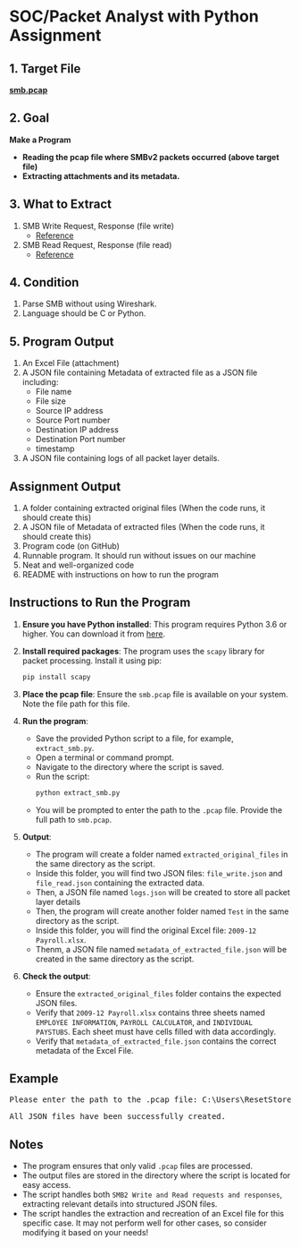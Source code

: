 # SOC/Packet Analyst with Python Assignment

## 1. Target File
**[smb.pcap](https://github.com/noahverner1995/SOC-Packet-Analyst-with-Python-Assignment/blob/main/smb.pcap)**

## 2. Goal

**Make a Program**

- **Reading the pcap file where SMBv2 packets occurred (above target file)**
- **Extracting attachments and its metadata.**

## 3. What to Extract

1. SMB Write Request, Response (file write)
   - [Reference](https://learn.microsoft.com/en-us/openspecs/windows_protocols/ms-smb2/e7046961-3318-4350-be2a-a8d69bb59ce8)
2. SMB Read Request, Response (file read)
   - [Reference](https://learn.microsoft.com/en-us/openspecs/windows_protocols/ms-smb2/320f04f3-1b28-45cd-aaa1-9e5aed810dca)

## 4. Condition

1. Parse SMB without using Wireshark.
2. Language should be C or Python.

## 5. Program Output

1. An Excel File (attachment)
2. A JSON file containing Metadata of extracted file as a JSON file including:
    - File name
    - File size
    - Source IP address
    - Source Port number
    - Destination IP address
    - Destination Port number
    - timestamp
3. A JSON file containing logs of all packet layer details.


## Assignment Output

1. A folder containing extracted original files (When the code runs, it should create this)
2. A JSON file of Metadata of extracted files (When the code runs, it should create this)
3. Program code (on GitHub)
4. Runnable program. It should run without issues on our machine
5. Neat and well-organized code
6. README with instructions on how to run the program

## Instructions to Run the Program

1. **Ensure you have Python installed**: This program requires Python 3.6 or higher. You can download it from [here](https://www.python.org/downloads/).

2. **Install required packages**: The program uses the `scapy` library for packet processing. Install it using pip:
    ```bash
    pip install scapy
    ```

3. **Place the pcap file**: Ensure the `smb.pcap` file is available on your system. Note the file path for this file.

4. **Run the program**:
    - Save the provided Python script to a file, for example, `extract_smb.py`.
    - Open a terminal or command prompt.
    - Navigate to the directory where the script is saved.
    - Run the script:
      ```bash
      python extract_smb.py
      ```
    - You will be prompted to enter the path to the `.pcap` file. Provide the full path to `smb.pcap`.

5. **Output**:
    - The program will create a folder named `extracted_original_files` in the same directory as the script.
    - Inside this folder, you will find two JSON files: `file_write.json` and `file_read.json` containing the extracted data.
    - Then, a JSON file named `logs.json` will be created to store all packet layer details
    - Then, the program will create another folder named `Test` in the same directory as the script.
    - Inside this folder, you will find the original Excel file: `2009-12 Payroll.xlsx`.
    - Thenm, a JSON file named `metadata_of_extracted_file.json` will be created in the same directory as the script.

6. **Check the output**:
    - Ensure the `extracted_original_files` folder contains the expected JSON files.
    - Verify that `2009-12 Payroll.xlsx` contains three sheets named `EMPLOYEE INFORMATION`, `PAYROLL CALCULATOR`, and `INDIVIDUAL PAYSTUBS`. Each sheet must have cells filled with data accordingly.
    - Verify that `metadata_of_extracted_file.json` contains the correct metadata of the Excel File.

## Example

<pre>Please enter the path to the .pcap file: C:\Users\ResetStoreX\Downloads\hyper hire technical test\smb.pcap</pre>
<pre>All JSON files have been successfully created.</pre>

## Notes

- The program ensures that only valid ```.pcap``` files are processed.
- The output files are stored in the directory where the script is located for easy access.
- The script handles both ```SMB2 Write and Read requests and responses```, extracting relevant details into structured JSON files.
- The script handles the extraction and recreation of an Excel file for this specific case. It may not perform well for other cases, so consider modifying it based on your needs!

